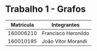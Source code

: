 # Trabalho 1 - Grafos

|Matrícula|Integrantes|
|----------|----------|
|160006210| Francisco Heronildo|
|160010195| João Vítor Morandi|
